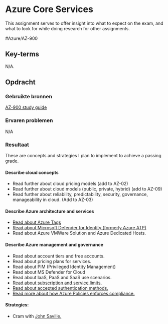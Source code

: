 # Azure Core Services
This assignment serves to offer insight into what to expect on the exam, and what to look for while doing research for other assignments.

#Azure/AZ-900 

## Key-terms
N/A.

## Opdracht
### Gebruikte bronnen
[AZ-900 study guide](https://query.prod.cms.rt.microsoft.com/cms/api/am/binary/RE3VwUY)

### Ervaren problemen
N/A

### Resultaat
These are concepts and strategies I plan to implement to achieve a passing grade.

#### Describe cloud concepts
* Read further about cloud pricing models (add to AZ-02)
* Read further about cloud models (public, private, hybrid) (add to AZ-09)
* Read further about reliability, predictability, security, governance, manageability in cloud. (Add to AZ-03)


#### Describe Azure architecture and services
* [Read about Azure Tags](https://learn.microsoft.com/en-us/azure/azure-resource-manager/management/tag-resources)
* [Read about Microsoft Defender for Identity (formerly Azure ATP)](https://learn.microsoft.com/en-us/defender-for-identity/what-is)
* Read about Azure VMWare Solution and Azure Dedicated Hosts.


#### Describe Azure management and governance
* Read about account tiers and free accounts.
* Read about pricing plans for services.
* Read about PIM (Privileged Identity Management)
* Read about MS Defender for Cloud
* Read about IaaS, PaaS and SaaS use scenarios.
* [Read about subscription and service limits.](https://learn.microsoft.com/en-us/azure/azure-resource-manager/management/azure-subscription-service-limits)
* [Read about accepted authentication methods.](https://learn.microsoft.com/en-us/azure/active-directory/authentication/concept-authentication-methods)
* [Read more about how Azure Policies enforces compliance.](https://learn.microsoft.com/en-us/azure/governance/policy/overview)

#### Strategies:
* Cram with [John Saville.](https://www.youtube.com/playlist?list=PLlVtbbG169nED0_vMEniWBQjSoxTsBYS3)